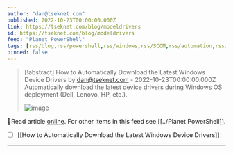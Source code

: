 ```yaml
---
author: "dan@tseknet.com"
published: 2022-10-23T00:00:00.000Z
link: https://tseknet.com/blog/modeldrivers
id: https://tseknet.com/blog/modeldrivers
feed: "Planet PowerShell"
tags: [rss/blog,rss/powershell,rss/windows,rss/SCCM,rss/automation,rss/opensource]
pinned: false
---
```

> [!abstract] How to Automatically Download the Latest Windows Device Drivers by dan@tseknet.com - 2022-10-23T00:00:00.000Z
> Automatically download the latest device drivers during Windows OS deployment (Dell, Lenovo, HP, etc.).
>
> ![image](https://tseknet.com/assets/img/blog/gettingready.jpg)

🔗Read article [online](https://tseknet.com/blog/modeldrivers). For other items in this feed see [[../Planet PowerShell]].

- [ ] [[How to Automatically Download the Latest Windows Device Drivers]]
- - -

